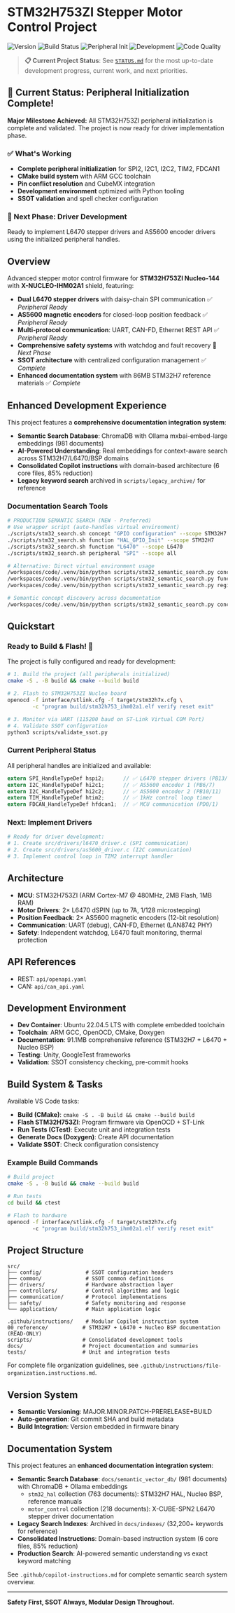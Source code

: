 # STM32H753ZI Stepper Motor Control Project

![Version](https://img.shields.io/badge/version-v0.2.0-blue)
![Build Status](https://img.shields.io/badge/build-passing-brightgreen)
![Peripheral Init](https://img.shields.io/badge/peripheral%20init-complete-success)
![Development](https://img.shields.io/badge/phase-driver%20implementation-blue)
![Code Quality](https://img.shields.io/badge/code%20quality-lint%20free-success)

> **📋 Current Project Status**: See [`STATUS.md`](./STATUS.md) for the most up-to-date development progress, current work, and next priorities.

## 🎉 Current Status: Peripheral Initialization Complete!

**Major Milestone Achieved:** All STM32H753ZI peripheral initialization is complete and validated. The project is now ready for driver implementation phase.

### ✅ What's Working
- **Complete peripheral initialization** for SPI2, I2C1, I2C2, TIM2, FDCAN1
- **CMake build system** with ARM GCC toolchain  
- **Pin conflict resolution** and CubeMX integration
- **Development environment** optimized with Python tooling
- **SSOT validation** and spell checker configuration

### 🚀 Next Phase: Driver Development
Ready to implement L6470 stepper drivers and AS5600 encoder drivers using the initialized peripheral handles.

## Overview
Advanced stepper motor control firmware for **STM32H753ZI Nucleo-144** with **X-NUCLEO-IHM02A1** shield, featuring:
- **Dual L6470 stepper drivers** with daisy-chain SPI communication ✅ *Peripheral Ready*
- **AS5600 magnetic encoders** for closed-loop position feedback ✅ *Peripheral Ready*
- **Multi-protocol communication**: UART, CAN-FD, Ethernet REST API ✅ *Peripheral Ready*
- **Comprehensive safety systems** with watchdog and fault recovery 🔄 *Next Phase*
- **SSOT architecture** with centralized configuration management ✅ *Complete*
- **Enhanced documentation system** with 86MB STM32H7 reference materials ✅ *Complete*

## Enhanced Development Experience
This project features a **comprehensive documentation integration system**:
- **Semantic Search Database**: ChromaDB with Ollama mxbai-embed-large embeddings (981 documents)
- **AI-Powered Understanding**: Real embeddings for context-aware search across STM32H7/L6470/BSP domains
- **Consolidated Copilot instructions** with domain-based architecture (6 core files, 85% reduction)
- **Legacy keyword search** archived in `scripts/legacy_archive/` for reference

### Documentation Search Tools
```bash
# PRODUCTION SEMANTIC SEARCH (NEW - Preferred)
# Use wrapper script (auto-handles virtual environment)
./scripts/stm32_search.sh concept "GPIO configuration" --scope STM32H7
./scripts/stm32_search.sh function "HAL_GPIO_Init" --scope STM32H7  
./scripts/stm32_search.sh function "L6470" --scope L6470
./scripts/stm32_search.sh peripheral "SPI" --scope all

# Alternative: Direct virtual environment usage
/workspaces/code/.venv/bin/python scripts/stm32_semantic_search.py concept "GPIO configuration" --scope STM32H7
/workspaces/code/.venv/bin/python scripts/stm32_semantic_search.py function "HAL_SPI_Init" --scope STM32H7
/workspaces/code/.venv/bin/python scripts/stm32_semantic_search.py register "ABS_POS" --scope L6470

# Semantic concept discovery across documentation  
/workspaces/code/.venv/bin/python scripts/stm32_semantic_search.py concept "stepper motor control" --scope all
```

## Quickstart

### Ready to Build & Flash! 🚀
The project is fully configured and ready for development:

```bash
# 1. Build the project (all peripherals initialized)
cmake -S . -B build && cmake --build build

# 2. Flash to STM32H753ZI Nucleo board  
openocd -f interface/stlink.cfg -f target/stm32h7x.cfg \
        -c "program build/stm32h753_ihm02a1.elf verify reset exit"

# 3. Monitor via UART (115200 baud on ST-Link Virtual COM Port)
# 4. Validate SSOT configuration
python3 scripts/validate_ssot.py
```

### Current Peripheral Status
All peripheral handles are initialized and available:
```c
extern SPI_HandleTypeDef hspi2;      // ✅ L6470 stepper drivers (PB13/14/15, PA9)
extern I2C_HandleTypeDef hi2c1;      // ✅ AS5600 encoder 1 (PB6/7)  
extern I2C_HandleTypeDef hi2c2;      // ✅ AS5600 encoder 2 (PB10/11)
extern TIM_HandleTypeDef htim2;      // ✅ 1kHz control loop timer
extern FDCAN_HandleTypeDef hfdcan1;  // ✅ MCU communication (PD0/1)
```

### Next: Implement Drivers
```bash
# Ready for driver development:
# 1. Create src/drivers/l6470_driver.c (SPI communication)
# 2. Create src/drivers/as5600_driver.c (I2C communication)  
# 3. Implement control loop in TIM2 interrupt handler
```

## Architecture
- **MCU**: STM32H753ZI (ARM Cortex-M7 @ 480MHz, 2MB Flash, 1MB RAM)
- **Motor Drivers**: 2× L6470 dSPIN (up to 7A, 1/128 microstepping)
- **Position Feedback**: 2× AS5600 magnetic encoders (12-bit resolution)
- **Communication**: UART (debug), CAN-FD, Ethernet (LAN8742 PHY)
- **Safety**: Independent watchdog, L6470 fault monitoring, thermal protection

## API References
- REST: `api/openapi.yaml`
- CAN: `api/can_api.yaml`

## Development Environment
- **Dev Container**: Ubuntu 22.04.5 LTS with complete embedded toolchain
- **Toolchain**: ARM GCC, OpenOCD, CMake, Doxygen
- **Documentation**: 91.1MB comprehensive reference (STM32H7 + L6470 + Nucleo BSP)  
- **Testing**: Unity, GoogleTest frameworks
- **Validation**: SSOT consistency checking, pre-commit hooks

## Build System & Tasks
Available VS Code tasks:
- **Build (CMake)**: `cmake -S . -B build && cmake --build build`
- **Flash STM32H753ZI**: Program firmware via OpenOCD + ST-Link
- **Run Tests (CTest)**: Execute unit and integration tests
- **Generate Docs (Doxygen)**: Create API documentation
- **Validate SSOT**: Check configuration consistency

### Example Build Commands
```bash
# Build project
cmake -S . -B build && cmake --build build

# Run tests
cd build && ctest

# Flash to hardware
openocd -f interface/stlink.cfg -f target/stm32h7x.cfg 
        -c "program build/stm32h753_ihm02a1.elf verify reset exit"
```

## Project Structure
```
src/
├── config/              # SSOT configuration headers
├── common/              # SSOT common definitions  
├── drivers/             # Hardware abstraction layer
├── controllers/         # Control algorithms and logic
├── communication/       # Protocol implementations
├── safety/              # Safety monitoring and response
└── application/         # Main application logic

.github/instructions/    # Modular Copilot instruction system
00_reference/           # STM32H7 + L6470 + Nucleo BSP documentation (READ-ONLY)
scripts/                # Consolidated development tools
docs/                   # Project documentation and summaries
tests/                  # Unit and integration tests
```

For complete file organization guidelines, see `.github/instructions/file-organization.instructions.md`.

## Version System
- **Semantic Versioning**: MAJOR.MINOR.PATCH-PRERELEASE+BUILD
- **Auto-generation**: Git commit SHA and build metadata
- **Build Integration**: Version embedded in firmware binary

## Documentation System
This project features an **enhanced documentation integration system**:
- **Semantic Search Database**: `docs/semantic_vector_db/` (981 documents) with ChromaDB + Ollama embeddings
  * `stm32_hal` collection (763 documents): STM32H7 HAL, Nucleo BSP, reference manuals  
  * `motor_control` collection (218 documents): X-CUBE-SPN2 L6470 stepper driver documentation
- **Legacy Search Indexes**: Archived in `docs/indexes/` (32,200+ keywords for reference)
- **Consolidated Instructions**: Domain-based instruction system (6 core files, 85% reduction)
- **Production Search**: AI-powered semantic understanding vs exact keyword matching

See `.github/copilot-instructions.md` for complete semantic search system overview.

---

**Safety First, SSOT Always, Modular Design Throughout.**
